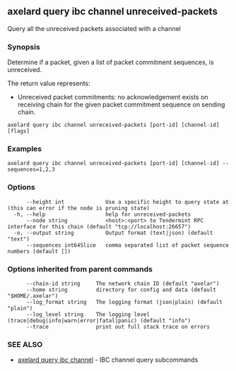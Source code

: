 ## axelard query ibc channel unreceived-packets

Query all the unreceived packets associated with a channel

### Synopsis

Determine if a packet, given a list of packet commitment sequences, is unreceived.

The return value represents:

- Unreceived packet commitments: no acknowledgement exists on receiving chain for the given packet commitment sequence on sending chain.

```
axelard query ibc channel unreceived-packets [port-id] [channel-id] [flags]
```

### Examples

```
axelard query ibc channel unreceived-packets [port-id] [channel-id] --sequences=1,2,3
```

### Options

```
      --height int             Use a specific height to query state at (this can error if the node is pruning state)
  -h, --help                   help for unreceived-packets
      --node string            <host>:<port> to Tendermint RPC interface for this chain (default "tcp://localhost:26657")
  -o, --output string          Output format (text|json) (default "text")
      --sequences int64Slice   comma separated list of packet sequence numbers (default [])
```

### Options inherited from parent commands

```
      --chain-id string     The network chain ID (default "axelar")
      --home string         directory for config and data (default "$HOME/.axelar")
      --log_format string   The logging format (json|plain) (default "plain")
      --log_level string    The logging level (trace|debug|info|warn|error|fatal|panic) (default "info")
      --trace               print out full stack trace on errors
```

### SEE ALSO

- [axelard query ibc channel](axelard_query_ibc_channel.md) - IBC channel query subcommands
